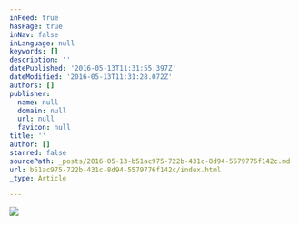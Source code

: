 ```yaml
---
inFeed: true
hasPage: true
inNav: false
inLanguage: null
keywords: []
description: ''
datePublished: '2016-05-13T11:31:55.397Z'
dateModified: '2016-05-13T11:31:28.072Z'
authors: []
publisher:
  name: null
  domain: null
  url: null
  favicon: null
title: ''
author: []
starred: false
sourcePath: _posts/2016-05-13-b51ac975-722b-431c-8d94-5579776f142c.md
url: b51ac975-722b-431c-8d94-5579776f142c/index.html
_type: Article

---
```

![](https://the-grid-user-content.s3-us-west-2.amazonaws.com/bc985ff8-cff4-4df5-b5ad-ba14e4cf1310.jpg)